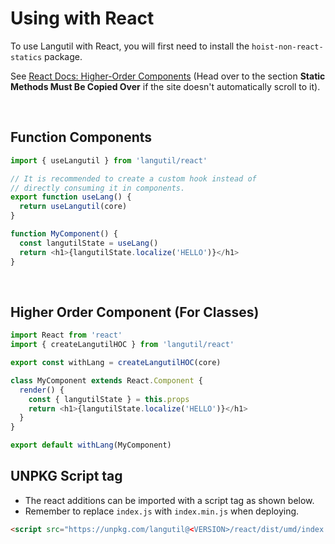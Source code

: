 # Using with React

To use Langutil with React, you will first need to install the `hoist-non-react-statics` package. 

See [React Docs: Higher-Order Components](https://reactjs.org/docs/higher-order-components.html#static-methods-must-be-copied-over) (Head over to the section **Static Methods Must Be Copied Over** if the site doesn't automatically scroll to it).

<br/>

## Function Components

```js
import { useLangutil } from 'langutil/react'

// It is recommended to create a custom hook instead of
// directly consuming it in components.
export function useLang() {
  return useLangutil(core)
}

function MyComponent() {
  const langutilState = useLang()
  return <h1>{langutilState.localize('HELLO')}</h1>
}

```

<br/>

## Higher Order Component (For Classes)

```js
import React from 'react'
import { createLangutilHOC } from 'langutil/react'

export const withLang = createLangutilHOC(core)

class MyComponent extends React.Component {
  render() {
    const { langutilState } = this.props
    return <h1>{langutilState.localize('HELLO')}</h1>
  }
}

export default withLang(MyComponent)

```

## UNPKG Script tag

* The react additions can be imported with a script tag as shown below.
* Remember to replace `index.js` with `index.min.js` when deploying.

```html
<script src="https://unpkg.com/langutil@<VERSION>/react/dist/umd/index.js" crossorigin></script>
```

<br/>
